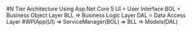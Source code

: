 #N Tier Architecture Using Asp.Net Core 5
UI = User Interface
BOL = Business Object Layer
BLL => Business Logic Layer
DAL = Data Access Layer
#WPIApp(UI) => ServiceManager(BOL) => BLL => Models(DAL)

